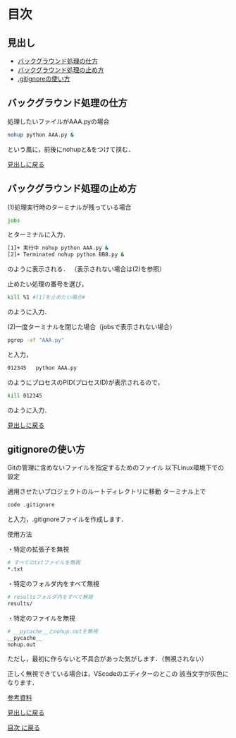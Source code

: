 # 目次

## 見出し

- [バックグラウンド処理の仕方](#バックグラウンド処理の仕方)
- [バックグラウンド処理の止め方](#バックグラウンド処理の止め方)
- [.gitignoreの使い方](#gitignoreの使い方)

## バックグラウンド処理の仕方
処理したいファイルがAAA.pyの場合

```bash
nohup python AAA.py &
```
という風に，前後にnohupと&をつけて挟む．

[見出しに戻る](#見出し)

## バックグラウンド処理の止め方
(1)処理実行時のターミナルが残っている場合
```bash
jobs
```
とターミナルに入力．
```bash
[1]+ 実行中 nohup python AAA.py &
[2]+ Terminated nohup python BBB.py &
```
のように表示される．
（表示されない場合は(2)を参照）


止めたい処理の番号を選び，
```bash
kill %1 #[1]を止めたい場合#
```
のように入力．


(2)一度ターミナルを閉じた場合（jobsで表示されない場合）
```bash
pgrep -af "AAA.py"
```
と入力，
```bash
012345   python AAA.py
```
のようにプロセスのPID(プロセスID)が表示されるので，

```bash
kill 012345
```
のように入力．

[見出しに戻る](#見出し)

## gitignoreの使い方

Gitの管理に含めないファイルを指定するためのファイル
以下Linux環境下での設定

適用させたいプロジェクトのルートディレクトリに移動
ターミナル上で
```bash
code .gitignore
```
と入力，.gitignoreファイルを作成します．

使用方法

・特定の拡張子を無視
```bash
# すべてのtxtファイルを無視
*.txt
```

・特定のフォルダ内をすべて無視
```bash
# resultsフォルダ内をすべて無視
results/
```

・特定のファイルを無視
```bash
# __pycache__とnohup.outを無視
__pycache__
nohup.out
```
ただし，最初に作らないと不具合があった気がします．（無視されない）



正しく無視できている場合は，VScodeのエディターのとこの
該当文字が灰色になります．

[参考資料](https://qiita.com/inabe49/items/16ee3d9d1ce68daa9fff#:~:text=.gitignore%20%E3%81%AE%E6%9B%B8%E3%81%8D%E6%96%B9%201%20%E7%84%A1%E8%A6%96%E8%A8%AD%E5%AE%9A%E3%82%92%E8%A1%8C%E3%81%84%E3%81%9F%E3%81%84%E3%83%95%E3%82%A9%E3%83%AB%E3%83%80%E3%81%AB%20.gitignore%20%E3%81%A8%E3%81%84%E3%81%86%E5%90%8D%E5%89%8D%E3%81%A7%E3%83%86%E3%82%AD%E3%82%B9%E3%83%88%E3%83%95%E3%82%A1%E3%82%A4%E3%83%AB%E3%82%92%E4%BD%9C%E6%88%90%E3%81%99%E3%82%8B%E3%80%82%20...%202,.gitignore%20%E5%86%85%E3%81%A7%E6%8C%87%E5%AE%9A%E3%81%99%E3%82%8B%E3%80%82%203%20%E8%A8%AD%E5%AE%9A%E3%81%AE%E6%9C%89%E5%8A%B9%E7%AF%84%E5%9B%B2%E3%81%AF%20.gitignore%20%E3%83%95%E3%82%A1%E3%82%A4%E3%83%AB%E3%81%AE%E6%9C%89%E3%82%8B%E3%83%95%E3%82%A9%E3%83%AB%E3%83%80%E5%86%85%E5%85%A8%E9%83%A8%E3%80%82%204%20%E3%83%AA%E3%83%9D%E3%82%B8%E3%83%88%E3%83%AA%E3%81%AE%E3%83%AB%E3%83%BC%E3%83%88%E3%81%AB%E3%81%82%E3%82%8B%E5%BF%85%E8%A6%81%E3%81%AF%E3%81%AA%E3%81%8F%E3%80%81%E3%83%AA%E3%83%9D%E3%82%B8%E3%83%88%E3%83%AA%E5%86%85%E3%81%AB%E8%A4%87%E6%95%B0%E3%81%82%E3%81%A3%E3%81%A6%E3%82%82%E3%82%88%E3%81%84%E3%80%82)


[見出しに戻る](#見出し)

[目次 に戻る](../README.md)